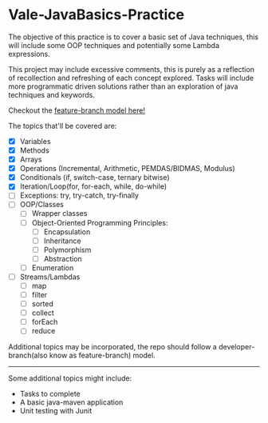 # Vale-JavaBasics-Practice

The objective of this practice is to cover a basic set of Java techniques, this will include some OOP techniques and potentially some Lambda expressions.

This project may include excessive comments, this is purely as a reflection of recollection and refreshing of
each concept explored. Tasks will include more programmatic driven solutions rather than an exploration of
java techniques and keywords.

Checkout the [feature-branch model here!](https://github.com/MorickClive/Vale-JavaBasics-Practice/network)

The topics that'll be covered are:
- [X] Variables
- [X] Methods
- [X] Arrays
- [X] Operations (Incremental, Arithmetic, PEMDAS/BIDMAS, Modulus)
- [X] Conditionals (if, switch-case, ternary bitwise)
- [X] Iteration/Loop(for, for-each, while, do-while)
- [ ] Exceptions: try, try-catch, try-finally
- [ ] OOP/Classes
  - [ ] Wrapper classes
  - [ ] Object-Oriented Programming Principles:
     - [ ] Encapsulation
     - [ ] Inheritance
     - [ ] Polymorphism
     - [ ] Abstraction
   - [ ] Enumeration
- [ ] Streams/Lambdas
  - [ ] map
  - [ ] filter
  - [ ] sorted
  - [ ] collect
  - [ ] forEach
  - [ ] reduce

Additional topics may be incorporated, the repo should follow a developer-branch(also know as feature-branch)
   model.
   
---

Some additional topics might include:
- Tasks to complete
- A basic java-maven application
- Unit testing with Junit
